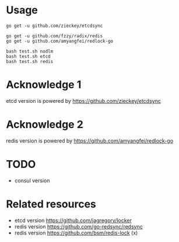 # Usage

```
go get -u github.com/zieckey/etcdsync

go get -u github.com/fzzy/radix/redis
go get -u github.com/amyangfei/redlock-go

bash test.sh nodlm
bash test.sh etcd
bash test.sh redis
```

# Acknowledge 1

etcd version is powered by https://github.com/zieckey/etcdsync

# Acknowledge 2

redis version is powered by https://github.com/amyangfei/redlock-go

# TODO

* consul version

# Related resources

* etcd version https://github.com/jagregory/locker
* redis version https://github.com/go-redsync/redsync
* redis version https://github.com/bsm/redis-lock (x)

